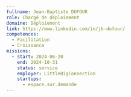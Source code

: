 ```yaml
---
fullname: Jean-Baptiste DUFOUR
role: Chargé de déploiement
domaine: Déploiement
link: https://www.linkedin.com/in/jb-dufour/
competences:
  - Facilitation
  - Croissance
missions:
  - start: 2024-06-20
    end: 2024-10-31
    status: service
    employer: LittleBigConnection
    startups:
      - espace.sur.demande
---
```

